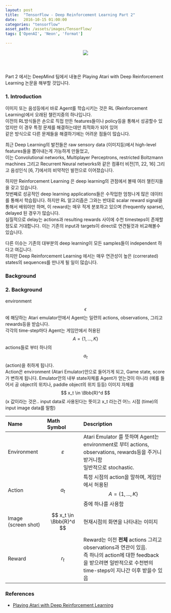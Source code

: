 ```yaml
---
layout: post
title:  "TensorFlow - Deep Reinforcement Learning Part 2"
date:   2016-10-15 01:00:00
categories: "tensorflow"
asset_path: /assets/images/TensorFlow/
tags: ['OpenAI', 'Neon', 'format']

---
```


<header>
    <img src="{{ page.asset_path }}google-breakout.jpg" class="img-responsive img-rounded img-fluid">
    <div style="text-align:right;"> 
    <small> 
    </small>
    </div>
</header>

Part 2 에서는 DeepMind 팀에서 내놓은 Playing Atari with Deep Reinforcement Learning 논문을 해부할 것입니다.

### 1. Introduction

이미지 또는 음성등에서 바로 Agent를 학습시키는 것은 RL (Reinforcement Learning)에서 오래된 챌린지중의 하나입니다.<br>
이전의 RL방식들은 손으로 직접 만든 features들이나 policy등을 통해서 성공할수 있었지만 이 경우 특정 문제를 해결하는데만 최적화가 되어 있어 <br>
같은 방식으로 다른 문제들을 해결하기에는 어려운 점들이 많습니다.

최근 Deep Learning의 발전들은 raw sensory data (이미지등)에서 high-level features들을 뽑아내는게 가능하게 만들었고,<br>
이는 Convolutional networks, Multiplayer Perceptrons, restricted Boltzmann machines 그리고 
Recurrent Neural networks와 같은  컴퓨터 비전[11, 22, 16] 그리고 음성인식 [6, 7]에서의 비약적인 발전으로 이어졌습니다. 

하지만 Reinforcement Learning 은 deep learning의 관점에서 볼때 여러 챌린지들을 갖고 있습니다.<br>
첫번째로 성공적인 deep learning applications들은 수작업한 엄청나게 많은 데이터를 통해서 학습됩니다. 
하지만 RL 알고리즘은 그와는 반대로 scalar reward signal을 통해서 배워야만 하며, 
이 reward는 매우 적게 분포하고 있으며 (frequently sparse), delayed 된 경우가 많습니다.  
실질적으로 delay는 actions과 resulting rewards 사이에 수천 timesteps이 존재할정도로 거대합니다. 
이는 기존의 input과 targets이 direct로 연견될것과 비교해볼수 있습니다.<br>

다른 이슈는 기존의 대부분의 deep learning이 모든 samples들이 independent 하다고 여깁니다.<br> 
하지만 Deep Reinforcement Learning 에서는 매우 연관성이 높은 (correrated) states의 sequences를 만나게 될 일이 많습니다.

### Background

### 2. Background

environment $$ \epsilon $$에 해당하는 Atari emulator안에서 Agent는 일련의 actions, observations, 그리고 rewards등을 받습니다.<br>
각각의 time-step마다 Agent는 게임안에서 허용된 $$ A = \{1, ..., K\} $$ actions들로 부터 하나의 $$ a_{t} $$ (action)을 취하게 됩니다.<br>
Action은 environment (Atari Emulator)안으로 들어가게 되고, Game state, score가 변하게 됩니다. 
Emulator안의 내부 state자체를 Agent가 얻는것이 아니라 (예를 들어서 공 object의 위치나, paddle object의 위치 등등) 이미지 자체를 $$ x_t \in \Bbb{R}^d $$
(x 값이라는 것은.. input data로 사용된다는 뜻이고 x_t 라는건 어느 시점 (time)의 input image data를 말함) 

| Name | Math Symbol | Description |
|:-----|:------------|:------------|
| Environment | $$ \varepsilon $$ | Atari Emulator 를 뜻하며 Agent는 environment로 부터 actions, observations, rewards등을 주거니 받거니함<br>일반적으로  stochastic. |
| Action      | $$ a_t $$ | 특정 시점의 action을 말하며, 게임안에서 허용된 $$ A = \{1, ..., K\} $$ 중에 하나를 사용함 |
| Image (screen shot) | $$ x_t \in \Bbb{R}^d $$ | 현재시점의 화면을 나타내는 이미지 |
| Reward | $$ r_t $$ | Reward는 이전 **전체** actions 그리고 observations과 연관이 있음. <br>즉 하나의 action에 대한 feedback을 받으려면 일반적으로 수천번의 time-steps이 지나간 이후 받을수 있음  |   


### References 

* [Playing Atari with Deep Reinforcement Learning](https://www.cs.toronto.edu/~vmnih/docs/dqn.pdf)
